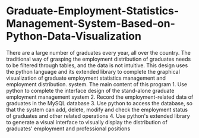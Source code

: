 # Graduate-Employment-Statistics-Management-System-Based-on-Python-Data-Visualization
There are a large number of graduates every year, all over the country. The traditional way of grasping the employment distribution of graduates needs to be filtered through tables, and the data is not intuitive. This design uses the python language and its extended library to complete the graphical visualization of graduate employment statistics management and employment distribution. system. The main content of this program 1. Use python to complete the interface design of the stand-alone graduate employment management system 2. Record the employment-related data of graduates in the MySQL database 3. Use python to access the database, so that the system can add, delete, modify and check the employment status of graduates and other related operations 4. Use python's extended library to generate a visual interface to visually display the distribution of graduates' employment and professional positions
